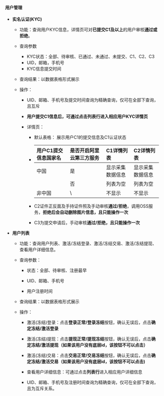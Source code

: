 #### 用户管理

* **实名认证\(KYC\)**

  * 功能：查询用户KYC信息，详情页可对**已提交C1及以上**的用户审核**通过或拒绝**。
  * 查询参数
    * KYC状态：全部、待审核、已通过、未通过、未提交、C1、C2、C3
    * UID，邮箱，手机号
    * KYC信息提交时间
  * 查询结果：以数据表格形式展示
  * 操作：

    * UID、邮箱、手机号及提交时间查询为精确查询，仅可在全部下查询，且互斥
    * **用户提交C1信息后，可通过点击列表行进入相应用户KYC详情页**

    * 详情页：

      * 默认表格： 展示用户C1的提交信息及C1认证状态
      * | 用户C1提交信息国家名 | 是否开启阿里云第三方服务 | C1详情列表 | C2详情列表 |
        | :--- | :--- | :--- | :--- |
        | 中国 | 是 | 显示采集数据信息 | 显示采集数据信息 |
        |  | 否 | 列表为空 | 列表为空 |
        | 非中国 | \ | 不显示 | 不显示 |
      * C2证件正反面及手持证件照及手动审核**通过/拒绝**，调用OSS服务，**拒绝后会自动删除图片信息，且只能操作一次**

      * C3为提交申请后，手动审核**通过/拒绝，且只能操作一次**

* **用户列表**

  * 功能：查询用户列表、激活/冻结登录、激活/冻结交易、激活/冻结提现、查看用户详细信息。

  * 查询参数：

    * 状态：全部、待审核、注册最早

    * UID、邮箱、手机号

    * 用户注册时间

  * 查询结果：以数据表格形式展示

  * 操作：

    * 激活\(冻结\)登录：点击**登录正常/登录冻结**按钮，确认无误后，点击**确定冻结/激活登录**

    * 激活\(冻结\)提现：点击**提现正常/提现冻结**按钮，确认无误后，点击**确定冻结/激活提现（如果该用户没有底层id，该按钮不可以点击）**

    * 激活\(冻结\)交易：点击**交易正常/交易冻结**按钮，确认无误后，点击**确定冻结/激活交易（如果该用户没有底层id，该按钮不可以点击\)**

    * 查看用户详细信息：可通过点击**列表行**进入相应用户详细信息

    * UID、邮箱、手机号及注册时间查询为精确查询，仅可在全部下查询，且为互斥关系。



